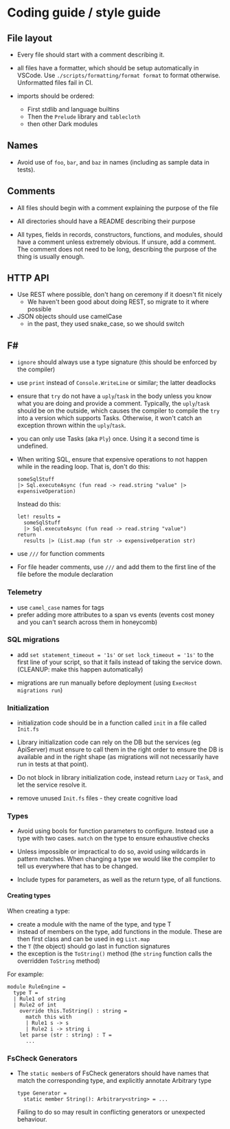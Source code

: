 # Coding guide / style guide

## File layout

- Every file should start with a comment describing it.

- all files have a formatter, which should be setup automatically in VSCode. Use
  `./scripts/formatting/format format` to format otherwise. Unformatted files fail in CI.

- imports should be ordered:
  - First stdlib and language builtins
  - Then the `Prelude` library and `tablecloth`
  - then other Dark modules

## Names

- Avoid use of `foo`, `bar`, and `baz` in names (including as sample data in tests).

## Comments

- All files should begin with a comment explaining the purpose of the file

- All directories should have a README describing their purpose

- All types, fields in records, constructors, functions, and modules, should have a
  comment unless extremely obvious. If unsure, add a comment. The comment does not need
  to be long, describing the purpose of the thing is usually enough.

## HTTP API

- Use REST where possible, don't hang on ceremony if it doesn't fit nicely
  - We haven't been good about doing REST, so migrate to it where possible
- JSON objects should use camelCase
  - in the past, they used snake_case, so we should switch

## F#

- `ignore` should always use a type signature (this should be enforced by the
  compiler)

- use `print` instead of `Console.WriteLine` or similar; the latter deadlocks

- ensure that `try` do not have a `uply`/`task` in the body unless you know what you
  are doing and provide a comment. Typically, the `uply`/`task` should be on the
  outside, which causes the compiler to compile the `try` into a version which supports
  Tasks. Otherwise, it won't catch an exception thrown within the `uply`/`task`.

- you can only use Tasks (aka `Ply`) once. Using it a second time is undefined.

- When writing SQL, ensure that expensive operations to not happen while in the
  reading loop. That is, don't do this:

  ```
  someSqlStuff
  |> Sql.executeAsync (fun read -> read.string "value" |> expensiveOperation)
  ```

  Instead do this:

  ```
  let! results =
    someSqlStuff
    |> Sql.executeAsync (fun read -> read.string "value")
  return
    results |> (List.map (fun str -> expensiveOperation str)
  ```

- use `///` for function comments

- For file header comments, use `///` and add them to the first line of the file
  before the module declaration

### Telemetry

- use `camel_case` names for tags
- prefer adding more attributes to a span vs events (events cost money and you can't
  search across them in honeycomb)

### SQL migrations

- add `set statement_timeout = '1s'` or `set lock_timeout = '1s'` to the first line
  of your script, so that it fails instead of taking the service down.
  (CLEANUP: make this happen automatically)

- migrations are run manually before deployment (using `ExecHost migrations run`)

### Initialization

- initialization code should be in a function called `init` in a file called `Init.fs`

- Library initialization code can rely on the DB but the services (eg ApiServer) must
  ensure to call them in the right order to ensure the DB is available and in the right
  shape (as migrations will not necessarily have run in tests at that point).

- Do not block in library initialization code, instead return `Lazy` or `Task`, and
  let the service resolve it.

- remove unused `Init.fs` files - they create cognitive load

### Types

- Avoid using bools for function parameters to configure. Instead use a type with two
  cases. `match` on the type to ensure exhaustive checks

- Unless impossible or impractical to do so, avoid using wildcards in pattern
  matches. When changing a type we would like the compiler to tell us everywhere that
  has to be changed.

- Include types for parameters, as well as the return type, of all functions.

#### Creating types

When creating a type:

- create a module with the name of the type, and type T
- instead of members on the type, add functions in the module. These are then first
  class and can be used in eg `List.map`
- the `T` (the object) should go last in function signatures
- the exception is the `ToString()` method (the `string` function calls the
  overridden `ToString` method)

For example:

```
module RuleEngine =
  type T =
  | Rule1 of string
  | Rule2 of int
    override this.ToString() : string =
      match this with
      | Rule1 s -> s
      | Rule2 i -> string i
    let parse (str : string) : T =
      ...
```

### FsCheck Generators

- The `static member`s of FsCheck generators should have names that match the
  corresponding type, and explicitly annotate Arbitrary type

  ```
  type Generator =
    static member String(): Arbitrary<string> = ...
  ```

  Failing to do so may result in conflicting generators or unexpected behaviour.
